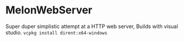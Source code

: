# MelonWebServer
Super duper simplistic attempt at a HTTP web server, Builds with visual studio.
`vcpkg install dirent:x64-windows`